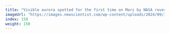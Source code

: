 ```yaml
---
title: "Visible aurora spotted for the first time on Mars by NASA rover"
imageUrl: "https://images.newscientist.com/wp-content/uploads/2024/09/11155019/SEI_221124993.jpg?width=788"
index: 150
weight: 150
---
```

